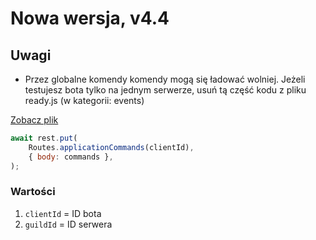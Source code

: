 # Nowa wersja, v4.4

## Uwagi
- Przez globalne komendy komendy mogą się ładować wolniej. Jeżeli testujesz bota tylko na jednym serwerze, usuń tą część kodu z pliku ready.js (w kategorii: events)

[Zobacz plik](https://github.com/Korrumz2PL/krivebot/blob/slash/events/ready.js)
```js
await rest.put(
    Routes.applicationCommands(clientId),
    { body: commands },
);
```

### Wartości

1. `clientId` = ID bota
2. `guildId` = ID serwera